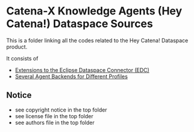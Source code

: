 # Catena-X Knowledge Agents (Hey Catena!) Dataspace Sources

This is a folder linking all the codes related to the Hey Catena! Dataspace product.

It consists of

- [Extensions to the Eclipse Dataspace Connector (EDC)](edc)
- [Several Agent Backends for Different Profiles](agents)

## Notice

* see copyright notice in the top folder
* see license file in the top folder
* see authors file in the top folder





